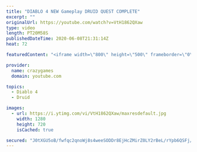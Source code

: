 ```yaml
---
title: "DIABLO 4 NEW Gameplay DRUID QUEST COMPLETE"
excerpt: ""
originalUrl: https://youtube.com/watch?v=VtH1862QXaw
type: video
length: PT20M58S
publishedDateTime: 2020-06-08T21:31:14Z
heat: 72

featuredContent: "<iframe width=\"800\" height=\"500\" frameborder=\"0\" src=\"https://www.youtube.com/embed/VtH1862QXaw\" allow=\"accelerometer; autoplay; encrypted-media; gyroscope; picture-in-picture\" allowfullscreen></iframe>"

provider:
  name: crazygames
  domain: youtube.com

topics:
  - Diablo 4
  - Druid

images:
  - url: https://i.ytimg.com/vi/VtH1862QXaw/maxresdefault.jpg
    width: 1280
    height: 720
    isCached: true

secured: "J0tXGU5oB/fwfqc2qnoWj8s4weeSODDr8EjHcZMirZ0LY2rBeL/rYpb6QSFj/w+keuMD+dOtACyg0NQe/eRfOPje1Qk1wdSMnnSHuLuYC1LFv7Awdus6c5AfO9Wzb80mO7pr5vt7tAmPtl7EfpRdswEJqzYCsQh2LIZRxzSu6fpi7OcuJ9Iowr91W8Ng48vm4UgxWojWJTXCQFRDZv5CmqhY6birlSmYOzsp2/55x3rdpHEH4DUINAeKAn/Drfj6SQScPJJ4tmIrILk8RhMT044AsZPTx9CiWIxq5cz/3klzElqCv50m9nAI4FRE7w/QbkGkDbW74UkB8booyvP9XQu6dsy6tMuclPnr0emq3aJBfOGiPvDT2KvZZzvKsdKjkLaBANyCqIExqAf1mLzJkTTlNPqPPzDh6f2tSRqNXhI=;lpsehpoRL7Bzjjj2IV3p/A=="
---
```


